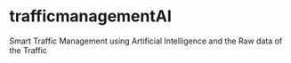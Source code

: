 # trafficmanagementAI
Smart Traffic Management using Artificial Intelligence and the Raw data of the Traffic 

